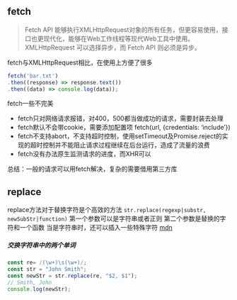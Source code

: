 ## fetch
> Fetch API 能够执行XMLHttpRequest对象的所有任务，但更容易使用，接口也更现代化，能够在Web工作线程等现代Web工具中使用。XMLHttpRequest 可以选择异步，而 Fetch API 则必须是异步。


fetch与XMLHttpRequest相比，在使用上方便了很多
```js
fetch('bar.txt')
.then((response) => response.text())
.then((data) => console.log(data));
```
fetch一些不完美
* fetch只对网络请求报错，对400，500都当做成功的请求，需要封装去处理
* fetch默认不会带cookie，需要添加配置项 fetch(url, {credentials: ‘include’})
* fetch不支持abort，不支持超时控制，使用setTimeout及Promise.reject的实现的超时控制并不能阻止请求过程继续在后台运行，造成了流量的浪费
* fetch没有办法原生监测请求的进度，而XHR可以

总结：一般的请求可以用fetch解决，复杂的需要借用第三方库

## replace
replace方法对于替换字符是个高效的方法
`str.replace(regexp|substr, newSubStr|function)`
第一个参数可以是字符串或者正则
第二个参数是替换的字符和一个函数
当是字符串时，还可以插入一些特殊字符 [mdn](https://developer.mozilla.org/zh-CN/docs/Web/JavaScript/Reference/Global_Objects/String/replace#%E4%BD%BF%E7%94%A8%E5%AD%97%E7%AC%A6%E4%B8%B2%E4%BD%9C%E4%B8%BA%E5%8F%82%E6%95%B0)
##### 交换字符串中的两个单词
```js
const re= /(\w+)\s(\w+)/;
const str = "John Smith";
const newStr = str.replace(re, "$2, $1");
// Smith, John
console.log(newStr);
```
